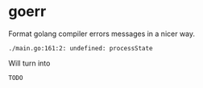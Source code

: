 # goerr

Format golang compiler errors messages in a nicer way.

```
./main.go:161:2: undefined: processState
```

Will turn into

```
TODO
```
